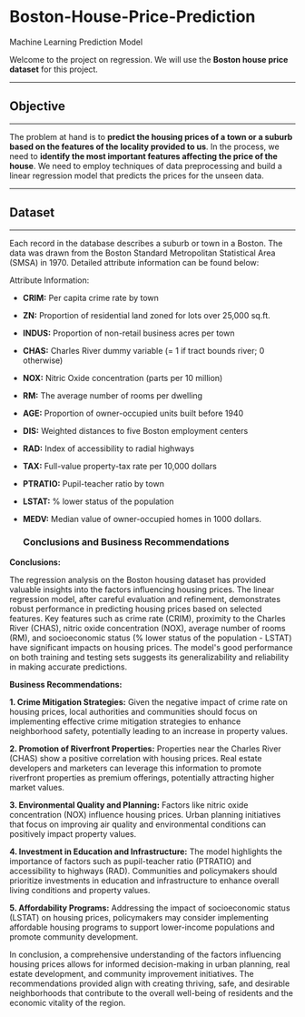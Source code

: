 # Boston-House-Price-Prediction
Machine Learning Prediction Model

Welcome to the project on regression. We will use the **Boston house price dataset** for this project.

-------------------------------
## **Objective**
-------------------------------

The problem at hand is to **predict the housing prices of a town or a suburb based on the features of the locality provided to us**. In the process, we need to **identify the most important features affecting the price of the house**. We need to employ techniques of data preprocessing and build a linear regression model that predicts the prices for the unseen data.

----------------------------
## **Dataset**
---------------------------

Each record in the database describes a suburb or town in a Boston. The data was drawn from the Boston Standard Metropolitan Statistical Area (SMSA) in 1970. Detailed attribute information can be found below:

Attribute Information:

- **CRIM:** Per capita crime rate by town
- **ZN:** Proportion of residential land zoned for lots over 25,000 sq.ft.
- **INDUS:** Proportion of non-retail business acres per town
- **CHAS:** Charles River dummy variable (= 1 if tract bounds river; 0 otherwise)
- **NOX:** Nitric Oxide concentration (parts per 10 million)
- **RM:** The average number of rooms per dwelling
- **AGE:** Proportion of owner-occupied units built before 1940
- **DIS:** Weighted distances to five Boston employment centers
- **RAD:** Index of accessibility to radial highways
- **TAX:** Full-value property-tax rate per 10,000 dollars
- **PTRATIO:** Pupil-teacher ratio by town
- **LSTAT:** % lower status of the population
- **MEDV:** Median value of owner-occupied homes in 1000 dollars.

  ### Conclusions and Business Recommendations

**Conclusions:**

 The regression analysis on the Boston housing dataset has provided valuable insights into the factors influencing housing prices. The linear regression model, after careful evaluation and refinement, demonstrates robust performance in predicting housing prices based on selected features. Key features such as crime rate (CRIM), proximity to the Charles River (CHAS), nitric oxide concentration (NOX), average number of rooms (RM), and socioeconomic status (% lower status of the population - LSTAT) have significant impacts on housing prices. The model's good performance on both training and testing sets suggests its generalizability and reliability in making accurate predictions.
 
  **Business Recommendations:**

**1. Crime Mitigation Strategies:** Given the negative impact of crime rate on housing prices, local authorities and communities should focus on implementing effective crime mitigation strategies to enhance neighborhood safety, potentially leading to an increase in property values.

**2. Promotion of Riverfront Properties:** Properties near the Charles River (CHAS) show a positive correlation with housing prices. Real estate developers and marketers can leverage this information to promote riverfront properties as premium offerings, potentially attracting higher market values.

**3. Environmental Quality and Planning:** Factors like nitric oxide concentration (NOX) influence housing prices. Urban planning initiatives that focus on improving air quality and environmental conditions can positively impact property values.

**4. Investment in Education and Infrastructure:** The model highlights the importance of factors such as pupil-teacher ratio (PTRATIO) and accessibility to highways (RAD). Communities and policymakers should prioritize investments in education and infrastructure to enhance overall living conditions and property values.

**5. Affordability Programs:** Addressing the impact of socioeconomic status (LSTAT) on housing prices, policymakers may consider implementing affordable housing programs to support lower-income populations and promote community development.

In conclusion, a comprehensive understanding of the factors influencing housing prices allows for informed decision-making in urban planning, real estate development, and community improvement initiatives. The recommendations provided align with creating thriving, safe, and desirable neighborhoods that contribute to the overall well-being of residents and the economic vitality of the region.


